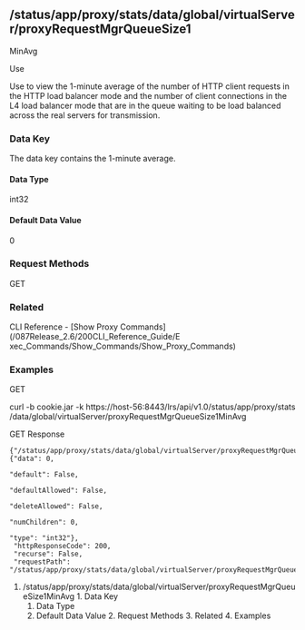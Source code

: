 ## /status/app/proxy/stats/data/global/virtualServer/proxyRequestMgrQueueSize1
MinAvg

Use

Use to view the 1-minute average of the number of HTTP client requests in the
HTTP load balancer mode and the number of client connections in the L4 load
balancer mode that are in the queue waiting to be load balanced across the
real servers for transmission.

### Data Key

The data key contains the 1-minute average.

#### Data Type

int32

#### Default Data Value

0

### Request Methods

GET

### Related

CLI Reference - [Show Proxy Commands](/087Release_2.6/200CLI_Reference_Guide/E
xec_Commands/Show_Commands/Show_Proxy_Commands)

### Examples

GET

curl -b cookie.jar -k https://host-56:8443/lrs/api/v1.0/status/app/proxy/stats
/data/global/virtualServer/proxyRequestMgrQueueSize1MinAvg

GET Response

    
    
    {"/status/app/proxy/stats/data/global/virtualServer/proxyRequestMgrQueueSize1MinAvg": {"data": 0,
                                                                                            "default": False,
                                                                                            "defaultAllowed": False,
                                                                                            "deleteAllowed": False,
                                                                                            "numChildren": 0,
                                                                                            "type": "int32"},
     "httpResponseCode": 200,
     "recurse": False,
     "requestPath": "/status/app/proxy/stats/data/global/virtualServer/proxyRequestMgrQueueSize1MinAvg"}
    

  1. /status/app/proxy/stats/data/global/virtualServer/proxyRequestMgrQueueSize1MinAvg
    1. Data Key
      1. Data Type
      2. Default Data Value
    2. Request Methods
    3. Related
    4. Examples

